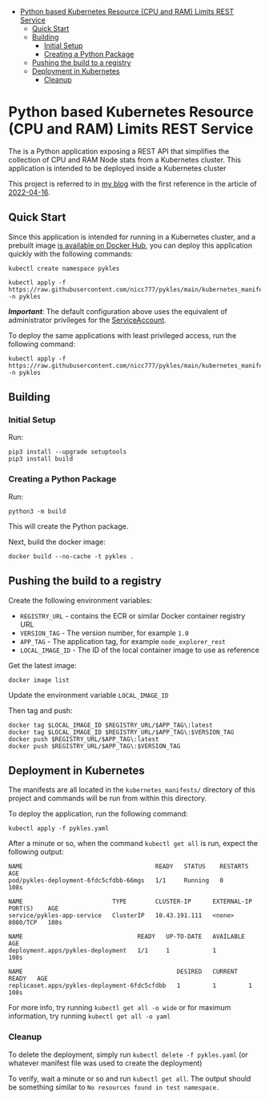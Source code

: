 
- [Python based Kubernetes Resource (CPU and RAM) Limits REST Service](#python-based-kubernetes-resource-cpu-and-ram-limits-rest-service)
  - [Quick Start](#quick-start)
  - [Building](#building)
    - [Initial Setup](#initial-setup)
    - [Creating a Python Package](#creating-a-python-package)
  - [Pushing the build to a registry](#pushing-the-build-to-a-registry)
  - [Deployment in Kubernetes](#deployment-in-kubernetes)
    - [Cleanup](#cleanup)

# Python based Kubernetes Resource (CPU and RAM) Limits REST Service

The is a Python application exposing a REST API that simplifies the collection of CPU and RAM Node stats from a Kubernetes cluster. This application is intended to be deployed inside a Kubernetes cluster

This project is referred to in [my blog](https://www.nicc777.com/) with the first reference in the article of [2022-04-16](https://www.nicc777.com/blog/2022/2022-04-16.html).

## Quick Start

Since this application is intended for running in a Kubernetes cluster, and a prebuilt image [is available on Docker Hub](https://hub.docker.com/r/nicc777/pykles), you can deploy this application quickly with the following commands:

```shell
kubectl create namespace pykles

kubectl apply -f https://raw.githubusercontent.com/nicc777/pykles/main/kubernetes_manifests/pykles.yaml -n pykles
```

_**Important**_: The default configuration above uses the equivalent of administrator privileges for the [ServiceAccount](https://kubernetes.io/docs/tasks/configure-pod-container/configure-service-account/).

To deploy the same applications with least privileged access, run the following command:

```shell
kubectl apply -f https://raw.githubusercontent.com/nicc777/pykles/main/kubernetes_manifests/pykles_least_privileged.yaml -n pykles
```

## Building

### Initial Setup

Run:

```
pip3 install --upgrade setuptools 
pip3 install build
```

### Creating a Python Package

Run:

```shell
python3 -m build
```

This will create the Python package.

Next, build the docker image:

```shell
docker build --no-cache -t pykles .
```

## Pushing the build to a registry

Create the following environment variables:

* `REGISTRY_URL` - contains the ECR or similar Docker container registry URL
* `VERSION_TAG` - The version number, for example `1.0`
* `APP_TAG` - The application tag, for example `node_explorer_rest`
* `LOCAL_IMAGE_ID` - The ID of the local container image to use as reference

Get the latest image:

```shell
docker image list
```

Update the environment variable `LOCAL_IMAGE_ID`

Then tag and push:

```shell
docker tag $LOCAL_IMAGE_ID $REGISTRY_URL/$APP_TAG\:latest
docker tag $LOCAL_IMAGE_ID $REGISTRY_URL/$APP_TAG\:$VERSION_TAG
docker push $REGISTRY_URL/$APP_TAG\:latest
docker push $REGISTRY_URL/$APP_TAG\:$VERSION_TAG
```

## Deployment in Kubernetes

The manifests are all located in the `kubernetes_manifests/` directory of this project and commands will be run from within this directory.

To deploy the application, run the following command:

```shell
kubectl apply -f pykles.yaml
```

After a minute or so, when the command `kubectl get all` is run, expect the following output:

```text
NAME                                     READY   STATUS    RESTARTS   AGE
pod/pykles-deployment-6fdc5cfdbb-66mgs   1/1     Running   0          108s

NAME                         TYPE        CLUSTER-IP      EXTERNAL-IP   PORT(S)    AGE
service/pykles-app-service   ClusterIP   10.43.191.111   <none>        8080/TCP   108s

NAME                                READY   UP-TO-DATE   AVAILABLE   AGE
deployment.apps/pykles-deployment   1/1     1            1           108s

NAME                                           DESIRED   CURRENT   READY   AGE
replicaset.apps/pykles-deployment-6fdc5cfdbb   1         1         1       108s
```

For more info, try running `kubectl get all -o wide` or for maximum information, try running `kubectl get all -o yaml`

### Cleanup

To delete the deployment, simply run `kubectl delete -f pykles.yaml` (or whatever manifest file was used to create the deployment)

To verify, wait a minute or so and run `kubectl get all`. The output should be something similar to `No resources found in test namespace.`


